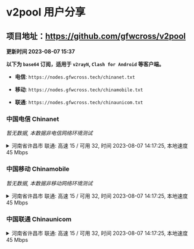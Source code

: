 # v2pool 用户分享
## 项目地址：<https://github.com/gfwcross/v2pool>
**更新时间 2023-08-07 15:37**


**以下为 `base64` 订阅，适用于 `v2rayN`, `Clash for Android` 等客户端。**

- **电信**: `https://nodes.gfwcross.tech/chinanet.txt`

- **移动**: `https://nodes.gfwcross.tech/chinamobile.txt`

- **联通**: `https://nodes.gfwcross.tech/chinaunicom.txt`


### 中国电信 Chinanet
<i>暂无数据, 本数据非电信网络环境测试</i>
<details><summary>河南省许昌市 联通: 高速 15 / 可用 32, 时间 2023-08-07 14:17:25, 本地速度 45 Mbps</summary><p>可用节点订阅：https://transfer.sh/L2L0pOlTSw/running.txt<br>高速节点订阅：https://transfer.sh/zB0WWjEg7O/good.txt<br>低延迟节点订阅：https://transfer.sh/mgTdwSaMVu/low_delay.txt</p></details>
<p></p>

### 中国移动 Chinamobile
<i>暂无数据, 本数据非移动网络环境测试</i>
<details><summary>河南省许昌市 联通: 高速 15 / 可用 32, 时间 2023-08-07 14:17:25, 本地速度 45 Mbps</summary><p>可用节点订阅：https://transfer.sh/L2L0pOlTSw/running.txt<br>高速节点订阅：https://transfer.sh/zB0WWjEg7O/good.txt<br>低延迟节点订阅：https://transfer.sh/mgTdwSaMVu/low_delay.txt</p></details>
<p></p>

### 中国联通 Chinaunicom
<details><summary>河南省许昌市 联通: 高速 15 / 可用 32, 时间 2023-08-07 14:17:25, 本地速度 45 Mbps</summary><p>可用节点订阅：https://transfer.sh/L2L0pOlTSw/running.txt<br>高速节点订阅：https://transfer.sh/zB0WWjEg7O/good.txt<br>低延迟节点订阅：https://transfer.sh/mgTdwSaMVu/low_delay.txt</p></details>
<p></p>